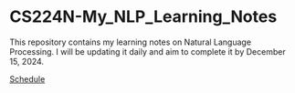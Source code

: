 # CS224N-My_NLP_Learning_Notes
This repository contains my learning notes on Natural Language Processing. I will be updating it daily and aim to complete it by December 15, 2024.

[Schedule](https://web.stanford.edu/class/cs224n/)
